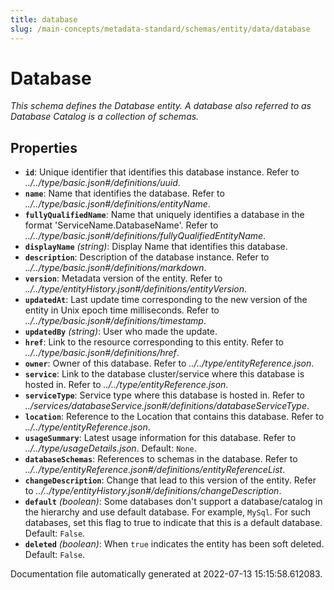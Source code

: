 ```yaml
---
title: database
slug: /main-concepts/metadata-standard/schemas/entity/data/database
---
```


# Database

*This schema defines the Database entity. A database also referred to as Database Catalog is a collection of schemas.*

## Properties

- **`id`**: Unique identifier that identifies this database instance. Refer to *../../type/basic.json#/definitions/uuid*.
- **`name`**: Name that identifies the database. Refer to *../../type/basic.json#/definitions/entityName*.
- **`fullyQualifiedName`**: Name that uniquely identifies a database in the format 'ServiceName.DatabaseName'. Refer to *../../type/basic.json#/definitions/fullyQualifiedEntityName*.
- **`displayName`** *(string)*: Display Name that identifies this database.
- **`description`**: Description of the database instance. Refer to *../../type/basic.json#/definitions/markdown*.
- **`version`**: Metadata version of the entity. Refer to *../../type/entityHistory.json#/definitions/entityVersion*.
- **`updatedAt`**: Last update time corresponding to the new version of the entity in Unix epoch time milliseconds. Refer to *../../type/basic.json#/definitions/timestamp*.
- **`updatedBy`** *(string)*: User who made the update.
- **`href`**: Link to the resource corresponding to this entity. Refer to *../../type/basic.json#/definitions/href*.
- **`owner`**: Owner of this database. Refer to *../../type/entityReference.json*.
- **`service`**: Link to the database cluster/service where this database is hosted in. Refer to *../../type/entityReference.json*.
- **`serviceType`**: Service type where this database is hosted in. Refer to *../services/databaseService.json#/definitions/databaseServiceType*.
- **`location`**: Reference to the Location that contains this database. Refer to *../../type/entityReference.json*.
- **`usageSummary`**: Latest usage information for this database. Refer to *../../type/usageDetails.json*. Default: `None`.
- **`databaseSchemas`**: References to schemas in the database. Refer to *../../type/entityReference.json#/definitions/entityReferenceList*.
- **`changeDescription`**: Change that lead to this version of the entity. Refer to *../../type/entityHistory.json#/definitions/changeDescription*.
- **`default`** *(boolean)*: Some databases don't support a database/catalog in the hierarchy and use default database. For example, `MySql`. For such databases, set this flag to true to indicate that this is a default database. Default: `False`.
- **`deleted`** *(boolean)*: When `true` indicates the entity has been soft deleted. Default: `False`.


Documentation file automatically generated at 2022-07-13 15:15:58.612083.
